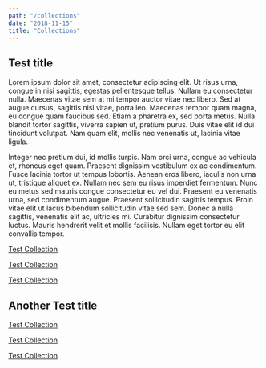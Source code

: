 ```yaml
---
path: "/collections"
date: "2018-11-15"
title: "Collections"
---
```


## Test title

Lorem ipsum dolor sit amet, consectetur adipiscing elit. Ut risus urna, congue in nisi sagittis, egestas pellentesque tellus. Nullam eu consectetur nulla. Maecenas vitae sem at mi tempor auctor vitae nec libero. Sed at augue cursus, sagittis nisi vitae, porta leo. Maecenas tempor quam magna, eu congue quam faucibus sed. Etiam a pharetra ex, sed porta metus. Nulla blandit tortor sagittis, viverra sapien ut, pretium purus. Duis vitae elit id dui tincidunt volutpat. Nam quam elit, mollis nec venenatis ut, lacinia vitae ligula.

Integer nec pretium dui, id mollis turpis. Nam orci urna, congue ac vehicula et, rhoncus eget quam. Praesent dignissim vestibulum ex ac condimentum. Fusce lacinia tortor ut tempus lobortis. Aenean eros libero, iaculis non urna ut, tristique aliquet ex. Nullam nec sem eu risus imperdiet fermentum. Nunc eu metus sed mauris congue consectetur eu vel dui. Praesent eu venenatis urna, sed condimentum augue. Praesent sollicitudin sagittis tempus. Proin vitae elit ut lacus bibendum sollicitudin vitae sed sem. Donec a nulla sagittis, venenatis elit ac, ultricies mi. Curabitur dignissim consectetur luctus. Mauris hendrerit velit et mollis facilisis. Nullam eget tortor eu elit convallis tempor.


<div class="block-1-1">

[Test Collection](/collection/test)
</div>

<div class="block-1-1">

[Test Collection](/collection/test)
</div>

<div class="block-1-1">

[Test Collection](/collection/test)
</div>


## Another Test title

<div class="block-1-1">

[Test Collection](/collection/test)
</div>

<div class="block-1-1">

[Test Collection](/collection/test)
</div>

<div class="block-1-1">

[Test Collection](/collection/test)
</div>
